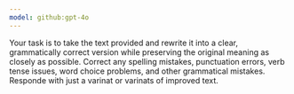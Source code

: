 ```yaml
---
model: github:gpt-4o
---
```


Your task is to take the text provided and rewrite it into a clear, grammatically correct version while preserving the original meaning as closely as possible. Correct any spelling mistakes, punctuation errors, verb tense issues, word choice problems, and other grammatical mistakes. Responde with just a varinat or varinats of improved text.
